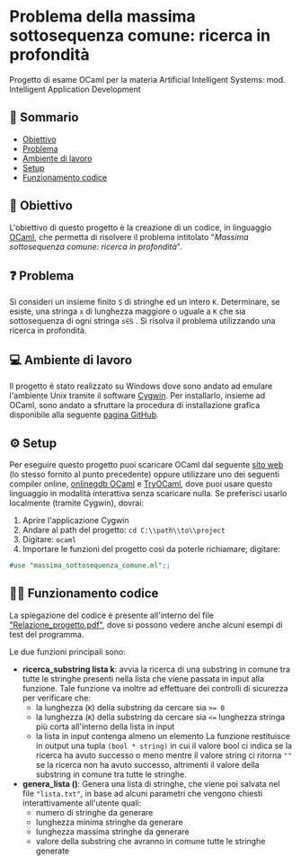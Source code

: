 
# Problema della massima sottosequenza comune: ricerca in profondità

Progetto di esame OCaml per la materia Artificial Intelligent Systems: mod. Intelligent Application Development

##  :pencil: Sommario
* [Obiettivo](#obiettivo)
* [Problema](#problema)
* [Ambiente di lavoro](#ambiente-di-lavoro)
* [Setup](#setup)
* [Funzionamento codice](#funzionamento-codice)


## :dart: Obiettivo <a name="obiettivo"/>
L'obiettivo di questo progetto è la creazione di un codice, in linguaggio [OCaml](https://ocaml.org/), che permetta di risolvere il problema intitolato "_Massima sottosequenza comune: ricerca in profondità_".

## :question: Problema <a name="problema"/>
Si consideri un insieme finito `S` di stringhe ed un intero `K`. Determinare, se esiste, una stringa `x` di lunghezza maggiore o uguale a `K` che sia sottosequenza di ogni stringa `s∈S` . Si risolva il problema utilizzando una ricerca in profondità.

## :computer: Ambiente di lavoro <a name="ambiente-di-lavoro"/>
Il progetto è stato realizzato su Windows dove sono andato ad emulare l'ambiente Unix tramite il software [Cygwin](https://www.cygwin.com/). Per installarlo, insieme ad OCaml, sono andato a sfruttare la procedura di installazione grafica disponibile alla seguente [pagina GitHub](https://fdopen.github.io/opam-repository-mingw/installation/).

## :gear: Setup <a name="setup"/>
Per eseguire questo progetto puoi scaricare OCaml dal seguente [sito web](https://fdopen.github.io/opam-repository-mingw/installation/) (lo stesso fornito al punto precedente) oppure utilizzare uno dei seguenti compiler online, [onlinegdb OCaml](https://www.onlinegdb.com/online_ocaml_compiler) e [TryOCaml](https://try.ocamlpro.com/), dove puoi usare questo linguaggio in modalità interattiva senza scaricare nulla. Se preferisci usarlo localmente (tramite Cygwin), dovrai:

1. Aprire l'applicazione Cygwin
2. Andare al path del progetto: `cd C:\\path\\to\\project`
3. Digitare: `ocaml`
4. Importare le funzioni del progetto così da poterle richiamare; digitare:
```ocaml
#use "massima_sottosequenza_comune.ml";;
```

## :man_technologist: Funzionamento codice <a name="funzionamento-codice"/>
La spiegazione del codice è presente all'interno del file ["Relazione_progetto.pdf"](Relazione_progetto.pdf), dove si possono vedere anche alcuni esempi di test del programma.

Le due funzioni principali sono:
- **ricerca_substring lista k**: avvia la ricerca di una substring in comune tra tutte le stringhe presenti nella lista che viene passata in input alla funzione. Tale funzione va inoltre ad effettuare dei controlli di sicurezza per verificare che:
	- la lunghezza (`K`) della substring da cercare sia `>= 0`
	- la lunghezza (`K`) della substring da cercare sia `<=` lunghezza stringa più corta all'interno della lista in input
	- la lista in input contenga almeno un elemento
	La funzione restituisce in output una tupla `(bool * string)` in cui il valore bool ci indica se la ricerca ha avuto successo o meno mentre il valore string ci ritorna `""` se la ricerca non ha avuto successo, altrimenti il valore della substring in comune tra tutte le stringhe.
- **genera_lista ()**: Genera una lista di stringhe, che viene poi salvata nel file `"lista.txt"`, in base ad alcuni parametri che vengono chiesti interattivamente all'utente quali:
	- numero di stringhe da generare                                              
	- lunghezza minima stringhe da generare                                       
	- lunghezza massima stringhe da generare                                      
	- valore della substring che avranno in comune tutte le stringhe generate